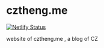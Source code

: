 # cztheng.me

[![Netlify Status](https://api.netlify.com/api/v1/badges/27d16325-ba75-4185-b2e4-1816014baa64/deploy-status)](https://app.netlify.com/sites/compassionate-mclean-647e77/deploys)

website of cztheng.me , a blog of CZ
